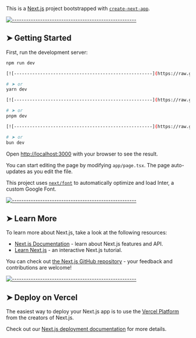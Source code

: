 This is a [Next.js](https://nextjs.org/) project bootstrapped with [`create-next-app`](https://github.com/vercel/next.js/tree/canary/packages/create-next-app).


[![-----------------------------------------------------](https://raw.githubusercontent.com/andreasbm/readme/master/assets/lines/colored.png)](#getting-started)

## ➤ Getting Started

First, run the development server:

```bash
npm run dev

[![-----------------------------------------------------](https://raw.githubusercontent.com/andreasbm/readme/master/assets/lines/colored.png)](#or)

# ➤ or
yarn dev

[![-----------------------------------------------------](https://raw.githubusercontent.com/andreasbm/readme/master/assets/lines/colored.png)](#or)

# ➤ or
pnpm dev

[![-----------------------------------------------------](https://raw.githubusercontent.com/andreasbm/readme/master/assets/lines/colored.png)](#or)

# ➤ or
bun dev
```

Open [http://localhost:3000](http://localhost:3000) with your browser to see the result.

You can start editing the page by modifying `app/page.tsx`. The page auto-updates as you edit the file.

This project uses [`next/font`](https://nextjs.org/docs/basic-features/font-optimization) to automatically optimize and load Inter, a custom Google Font.


[![-----------------------------------------------------](https://raw.githubusercontent.com/andreasbm/readme/master/assets/lines/colored.png)](#learn-more)

## ➤ Learn More

To learn more about Next.js, take a look at the following resources:

- [Next.js Documentation](https://nextjs.org/docs) - learn about Next.js features and API.
- [Learn Next.js](https://nextjs.org/learn) - an interactive Next.js tutorial.

You can check out [the Next.js GitHub repository](https://github.com/vercel/next.js/) - your feedback and contributions are welcome!


[![-----------------------------------------------------](https://raw.githubusercontent.com/andreasbm/readme/master/assets/lines/colored.png)](#deploy-on-vercel)

## ➤ Deploy on Vercel

The easiest way to deploy your Next.js app is to use the [Vercel Platform](https://vercel.com/new?utm_medium=default-template&filter=next.js&utm_source=create-next-app&utm_campaign=create-next-app-readme) from the creators of Next.js.

Check out our [Next.js deployment documentation](https://nextjs.org/docs/deployment) for more details.
